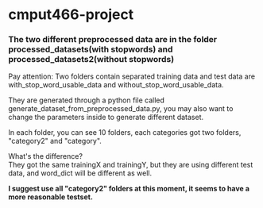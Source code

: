 # cmput466-project

### The two different preprocessed data are in the folder processed_datasets(with stopwords) and processed_datasets2(without stopwords)


Pay attention:
Two folders contain separated training data and test data are with_stop_word_usable_data and without_stop_word_usable_data.<br>

They are generated through a python file called generate_dataset_from_preprocessed_data.py, you may also want to change the parameters inside to generate different dataset.<br>

In each folder, you can see 10 folders, each categories got two folders, "category2" and "category".<br>
  
What's the difference?<br>
They got the same trainingX and trainingY, but they are using different test data, and word_dict will be different as well.<br>

<b>I suggest use all "category2" folders at this moment, it seems to have a more reasonable testset.</b>
  
